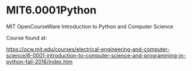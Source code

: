 # MIT6.0001Python
MIT OpenCourseWare Introduction to Python and Computer Science

Course found at:

https://ocw.mit.edu/courses/electrical-engineering-and-computer-science/6-0001-introduction-to-computer-science-and-programming-in-python-fall-2016/index.htm
